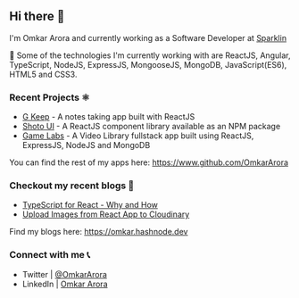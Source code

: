 ## Hi there 👋
I'm Omkar Arora and currently working as a Software Developer at [Sparklin](https://twitter.com/WeAreSparklin)

🔨 Some of the technologies I'm currently working with are ReactJS, Angular, TypeScript, NodeJS, ExpressJS, MongooseJS, MongoDB, JavaScript(ES6), HTML5 and CSS3.

### Recent Projects ⚛
- [G Keep](https://gkeep-notes.netlify.app) - A notes taking app built with ReactJS
- [Shoto UI](https://shotoui.netlify.app) - A ReactJS component library available as an NPM package
- [Game Labs](https://game-labs.netlify.app) - A Video Library fullstack app built using ReactJS, ExpressJS, NodeJS and MongoDB

You can find the rest of my apps here: https://www.github.com/OmkarArora

### Checkout my recent blogs 📝
- [TypeScript for React - Why and How](https://omkar.hashnode.dev/typescript-for-react-why-and-how)
- [Upload Images from React App to Cloudinary](https://omkar.hashnode.dev/upload-images-from-react-app-to-cloudinary)

Find my blogs here: https://omkar.hashnode.dev

### Connect with me 📞
- Twitter | [@OmkarArora](https://twitter.com/OmkarArora)
- LinkedIn | [Omkar Arora](https://www.linkedin.com/in/omkar-arora-0ab08375)
<!--
**OmkarArora/OmkarArora** is a ✨ _special_ ✨ repository because its `README.md` (this file) appears on your GitHub profile.

Here are some ideas to get you started:

- 🔭 I’m currently working on ...
- 🌱 I’m currently learning ...
- 👯 I’m looking to collaborate on ...
- 🤔 I’m looking for help with ...
- 💬 Ask me about ...
- 📫 How to reach me: ...
- 😄 Pronouns: ...
- ⚡ Fun fact: ...
-->
